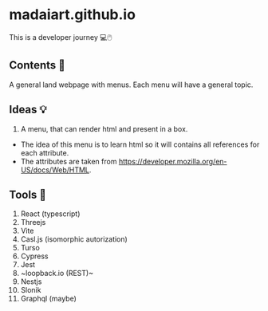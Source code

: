 # madaiart.github.io
This is a developer journey 💻🖱️

## Contents 📖
A general land webpage with menus. Each menu will have a general topic.

## Ideas 💡
1. A menu, that can render html and present in a box.
  - The idea of this menu is to learn html so it will contains all references for each attribute.
  - The attributes are taken from https://developer.mozilla.org/en-US/docs/Web/HTML.
   
## Tools 🧰
1. React (typescript)
2. Threejs
3. Vite
4. Casl.js (isomorphic autorization)
5. Turso
6. Cypress
7. Jest
9. ~loopback.io (REST)~
10. Nestjs
11. Slonik
12. Graphql (maybe)
